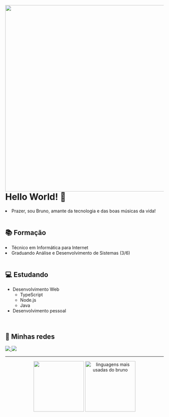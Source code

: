 <img align="right" height="590em" src="https://raw.githubusercontent.com/gist/brnofranco/cbb9872e4606b97d429f32ad5d4af33c/raw/9e4c9f5ca8deaf7625c7d7e1d654e89273c56328/githubcardtest.svg"></img>

<h1>Hello World! 👋</h1>
 <li>Prazer, sou Bruno, amante da tecnologia e das boas músicas da vida!</li>
<br>

<h2>📚 Formação</h2>
 <li>Técnico em Informática para Internet</li>
 <li>Graduando Análise e Desenvolvimento de Sistemas (3/6)</li>
<br>

<h2>💻 Estudando</h2>
<ul>
 <li>Desenvolvimento Web
     <ul> 
          <li>TypeScript</li>
          <li>Node.js</li>
          <li>Java</li>
     </ul> 
 </li>
 <li>Desenvolvimento pessoal</li>
 </ul>
<br>

<h2>💬 Minhas redes</h2>
 <a href="https://www.linkedin.com/in/brunofmoraes/" target="_blank">
   <img src="https://img.shields.io/badge/linkedin-%230077B5.svg?&style=for-the-badge&logo=linkedin&logoColor=white" />
 </a>
 <a href="https://www.instagram.com/brnofranco/" target="_blank">
   <img src="https://img.shields.io/badge/instagram-%23E4405F.svg?&style=for-the-badge&logo=instagram&logoColor=white" />
 </a>

<hr>

<div align="center">
 <img height="160em" src="https://github-readme-stats.vercel.app/api?username=brnofranco&show_icons=true&hide_border=true&count_private=true&include_all_commits=true&theme=dark" />
 <img height="160em" src="https://github-readme-stats.vercel.app/api/top-langs/?username=brnofranco&exclude_repo=KNN-Image-Classification&show_icons=true&hide_border=true&layout=compact&langs_count=8&theme=dark" alt="linguagens mais usadas do bruno"/>	
</div>
